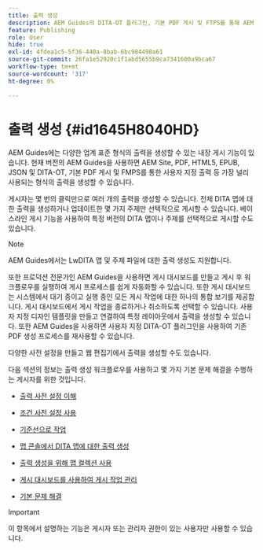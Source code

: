 ```yaml
---
title: 출력 생성
description: AEM Guides의 DITA-OT 플러그인, 기본 PDF 게시 및 FTPS를 통해 AEM 사이트, PDF, HTML5, EPUB, 사용자 지정 및 JSON에서 출력을 생성합니다.
feature: Publishing
role: User
hide: true
exl-id: 4fdea1c5-5f36-440a-8bab-6bc984498a61
source-git-commit: 26fa1e52920c1f1abd5655b9ca7341600a9bca67
workflow-type: tm+mt
source-wordcount: '317'
ht-degree: 0%

---
```


# 출력 생성 {#id1645H8040HD}

AEM Guides에는 다양한 업계 표준 형식의 출력을 생성할 수 있는 내장 게시 기능이 있습니다. 현재 버전의 AEM Guides을 사용하면 AEM Site, PDF, HTML5, EPUB, JSON 및 DITA-OT, 기본 PDF 게시 및 FMPS를 통한 사용자 지정 출력 등 가장 널리 사용되는 형식의 출력을 생성할 수 있습니다.

게시자는 몇 번의 클릭만으로 여러 개의 출력을 생성할 수 있습니다. 전체 DITA 맵에 대한 출력을 생성하거나 업데이트한 몇 가지 주제만 선택적으로 게시할 수 있습니다. 베이스라인 게시 기능을 사용하여 특정 버전의 DITA 맵이나 주제를 선택적으로 게시할 수도 있습니다.

>[!NOTE]
>
> AEM Guides에서는 LwDITA 맵 및 주제 파일에 대한 출력 생성도 지원합니다.

또한 프로덕션 전문가인 AEM Guides을 사용하면 게시 대시보드를 만들고 게시 후 워크플로우를 실행하여 게시 프로세스를 쉽게 자동화할 수 있습니다. 또한 게시 대시보드는 시스템에서 대기 중이고 실행 중인 모든 게시 작업에 대한 하나의 통합 보기를 제공합니다. 게시 대시보드에서 게시 작업을 종료하거나 취소하도록 선택할 수 있습니다. 사용자 지정 디자인 템플릿을 만들고 연결하여 특정 레이아웃에서 출력을 생성할 수 있습니다. 또한 AEM Guides을 사용하면 사용자 지정 DITA-OT 플러그인을 사용하여 기존 PDF 생성 프로세스를 재사용할 수 있습니다.

다양한 사전 설정을 만들고 웹 편집기에서 출력을 생성할 수도 있습니다.

다음 섹션의 정보는 출력 생성 워크플로우를 사용하고 몇 가지 기본 문제 해결을 수행하는 게시자를 위한 것입니다.

- [출력 사전 설정 이해](generate-output-understand-presets.md#)

- [조건 사전 설정 사용](generate-output-use-condition-presets.md#)

- [기준선으로 작업](generate-output-use-baseline-for-publishing.md#)

- [맵 콘솔에서 DITA 맵에 대한 출력 생성](generate-output-for-a-dita-map.md#)

- [출력 생성을 위해 맵 컬렉션 사용](generate-output-use-map-collection-output-generation.md#)

- [게시 대시보드를 사용하여 게시 작업 관리](generate-output-publish-dashboard.md#)

- [기본 문제 해결](generate-output-basic-troubleshooting.md#)


>[!IMPORTANT]
>
> 이 항목에서 설명하는 기능은 게시자 또는 관리자 권한이 있는 사용자만 사용할 수 있습니다.

